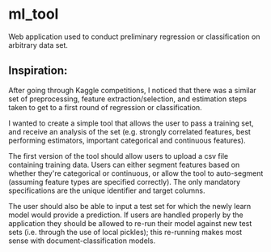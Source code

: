 # ml_tool
Web application used to conduct preliminary regression or classification on
arbitrary data set.

## Inspiration:
After going through Kaggle competitions, I noticed that there was
a similar set of preprocessing, feature extraction/selection, and estimation
steps taken to get to a first round of regression or classification.

I wanted to create a simple tool that allows the user to pass a training set, 
and receive an analysis of the set (e.g. strongly correlated features, best 
performing estimators, important categorical and continuous features).

The first version of the tool should allow users to upload a csv file
containing training data. Users can either segment features based on whether
they're categorical or continuous, or allow the tool to auto-segment
(assuming feature types are specified correctly). The only mandatory
specifications are the unique identifier and target columns.

The user should also be able to input a test set for which the newly 
learn model would provide a prediction. If users are handled properly by
the application they should be allowed to re-run their model against new
test sets (i.e. through the use of local pickles); this re-running makes most
sense with document-classification models.
